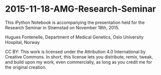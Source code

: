 # 2015-11-18-AMG-Research-Seminar

This iPython Notebook is accompanying the presentation held for the Research Seminar in Strømstad on November 18th, 2015.

Hugues Fontenelle,
Department of Medical Genetics, Oslo University Hospital, Norway

CC BY: This work is licensed under the Attribution 4.0 International by Creative Commons. In short, this license lets you distribute, remix, tweak, and build upon my work, even commercially, as long as you credit me for the original creation.
